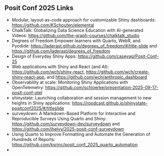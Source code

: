 ## Posit Conf 2025 Links

* Modular, layout-as-code approach for customizable Shiny dashboards: https://github.com/KSchouten/elemental  
* ChalkTalk: Globalizing Data Science Education with AI-generated Videos: https://github.com/the-graph-courses/chalktalk_studio  
* Degrees of Freedom Empower learners with Quarto, WebR, and Pyodide: https://laderast.github.io/degrees_of_freedom/#/title-slide and https://github.com/laderast/degrees_of_freedom  
* Design of Everyday Shiny Apps: https://github.com/caseyag/Posit-Conf-25
* Web applications with Shiny and React (and AI): https://github.com/wch/shiny-react, https://github.com/wch/create-shiny-react-app, and https://github.com/wch/anthropic_dashboard
* Observability at scale: Monitoring Shiny Applications with OpenTelemetry: https://github.com/schloerke/presentation-2025-09-17-posit-conf-otel
* shinystate: Launching collaboration and session management to new heights in Shiny applications: https://rpodcast.github.io/shinystate-positconf2025/#/titleslide
* surveydown: A Markdown-Based Platform for Interactive and Reproducible Surveys Using Quarto and Shiny: https://github.com/surveydown-dev/surveydown and https://github.com/jhelvy/2025-posit-conf-surveydown
* Using Quarto to Improve Formatting and Automate the Generation of Hundreds of Reports: https://github.com/ksrinc/posit_conf_2025_quarto_automation
* 




